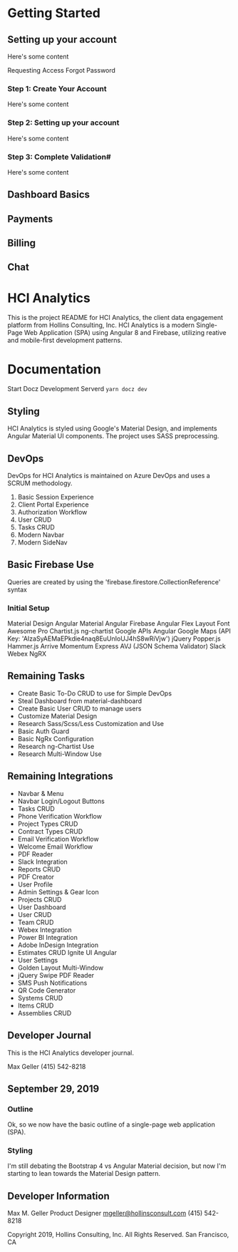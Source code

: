 # Getting Started

## Setting up your account
Here's some content

Requesting Access
Forgot Password


### Step 1: Create Your Account
Here's some content


### Step 2: Setting up your account
Here's some content


### Step 3: Complete Validation#
Here's some content

## Dashboard Basics

## Payments

## Billing

## Chat


# HCI Analytics

This is the project README for HCI Analytics, the client data engagement platform from Hollins Consulting, Inc. HCI Analytics is a modern Single-Page Web Application (SPA) using Angular 8 and Firebase, utilizing reative and mobile-first development patterns.

# Documentation
Start Docz Development Serverd
`yarn docz dev`

## Styling

HCI Analytics is styled using Google's Material Design, and implements Angular Material UI components. 
The project uses SASS preprocessing.

## DevOps

DevOps for HCI Analytics is maintained on Azure DevOps and uses a SCRUM methodology.

1. Basic Session Experience
2. Client Portal Experience
3. Authorization Workflow
4. User CRUD
5. Tasks CRUD
6. Modern Navbar
7. Modern SideNav

## Basic Firebase Use

Queries are created by using the 'firebase.firestore.CollectionReference' syntax

### Initial Setup

Material Design
Angular Material
Angular Firebase
Angular Flex Layout
Font Awesome Pro
Chartist.js
ng-chartist
Google APIs
Angular Google Maps (API Key: 'AIzaSyAEMaEPkdie4naq8EuUnIoUJ4hS8wRiVjw')
jQuery
Popper.js
Hammer.js
Arrive
Momentum
Express
AVJ (JSON Schema Validator)
Slack
Webex
NgRX

## Remaining Tasks

- Create Basic To-Do CRUD to use for Simple DevOps
- Steal Dashboard from material-dashboard
- Create Basic User CRUD to manage users
- Customize Material Design
- Research Sass/Scss/Less Customization and Use
- Basic Auth Guard
- Basic NgRx Configuration
- Research ng-Chartist Use
- Research Multi-Window Use

## Remaining Integrations

- Navbar & Menu
- Navbar Login/Logout Buttons
- Tasks CRUD
- Phone Verification Workflow
- Project Types CRUD
- Contract Types CRUD
- Email Verification Workflow
- Welcome Email Workflow
- PDF Reader
- Slack Integration
- Reports CRUD
- PDF Creator
- User Profile
- Admin Settings & Gear Icon
- Projects CRUD
- User Dashboard
- User CRUD
- Team CRUD
- Webex Integration
- Power BI Integration
- Adobe InDesign Integration
- Estimates CRUD
Ignite UI Angular
- User Settings
- Golden Layout Multi-Window
- jQuery Swipe PDF Reader
- SMS Push Notifications
- QR Code Generator
- Systems CRUD
- Items CRUD
- Assemblies CRUD

## Developer Journal

This is the HCI Analytics developer journal.

Max Geller
(415) 542-8218

## September 29, 2019

### Outline

Ok, so we now have the basic outline of a single-page web application (SPA). 

### Styling

I'm still debating the Bootstrap 4 vs Angular Material decision, but now I'm starting to lean towards the Material Design pattern.

## Developer Information

Max M. Geller
Product Designer
mgeller@hollinsconsult.com
(415) 542-8218

Copyright 2019, Hollins Consulting, Inc. All Rights Reserved.
San Francisco, CA

